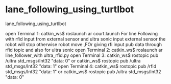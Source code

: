 # lane_following_using_turtlbot
lane_following_using_turtlbot

open Terminal 1:
catkin_ws$ roslaunch ar court.launch 
For line Following with rfid input from external sensor and ultra sonic input external sensor the robot will stop otherwise robot move ,FOr giving rfi input pub data through rfid topic and also for ultra sonic 
open Terminal 2:
catkin_ws$ roslaunch ar line_follower_with ultra_rfid.py
open Terminal 3:
catkin_ws$ rostopic pub /ultra std_msgs/Int32 "data: 0" 
or 
catkin_ws$ rostopic pub /ultra std_msgs/Int32 "data: 1" 
open Terminal 4:
catkin_ws$ rostopic pub /rfid std_msgs/Int32 "data: 1" 
or 
catkin_ws$ rostopic pub /ultra std_msgs/Int32 "data: 0" 
